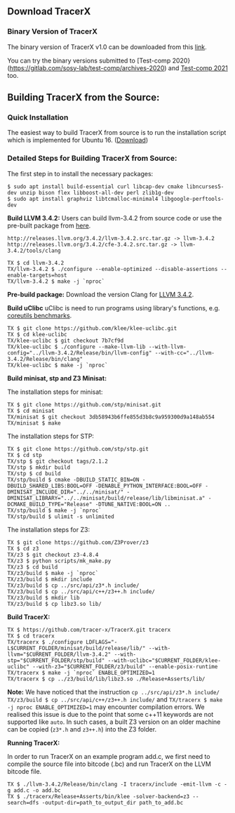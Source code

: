 

## Download TracerX

### Binary Version of TracerX

The binary version of TracerX v1.0 can be downloaded from this [link](). 

You can try the binary versions submitted to [Test-comp 2020}(https://gitlab.com/sosy-lab/test-comp/archives-2020) and  [Test-comp 2021](https://gitlab.com/sosy-lab/test-comp/archives-2021/) too. 

## Building TracerX from the Source:

### Quick Installation 

The easiest way to build TracerX from source is to run the installation script which is implemented for Ubuntu 16. ([Download](https://tracer-x.github.io/https://tracer-x.github.io/tracerx-install.sh))

### Detailed Steps for Building TracerX from Source: 


The first step in to install the necessary packages:

```
$ sudo apt install build-essential curl libcap-dev cmake libncurses5-dev unzip bison flex libboost-all-dev perl zlib1g-dev 
$ sudo apt install graphviz libtcmalloc-minimal4 libgoogle-perftools-dev
```       
        
**Build LLVM 3.4.2:**
Users can build llvm-3.4.2 from source code or use the pre-built package from [here](https://releases.llvm.org/download.html#3.4.2).

```Build from sources:
http://releases.llvm.org/3.4.2/llvm-3.4.2.src.tar.gz -> llvm-3.4.2
http://releases.llvm.org/3.4.2/cfe-3.4.2.src.tar.gz -> llvm-3.4.2/tools/clang
              
TX $ cd llvm-3.4.2
TX/llvm-3.4.2 $ ./configure --enable-optimized --disable-assertions --enable-targets=host
TX/llvm-3.4.2 $ make -j `nproc`
```              
            
**Pre-build package:**
Download the version Clang for [LLVM 3.4.2](https://releases.llvm.org/download.html#3.4.2).

**Build uClibc**
uClibc is need to run programs using library's functions, e.g. [coreutils benchmarks](https://github.com/tracer-x/TracerX-examples/tree/master/new_coreutils).
          
```
TX $ git clone https://github.com/klee/klee-uclibc.git
TX $ cd klee-uclibc
TX/klee-uclibc $ git checkout 7b7cf9d
TX/klee-uclibc $ ./configure --make-llvm-lib --with-llvm-config="../llvm-3.4.2/Release/bin/llvm-config" --with-cc="../llvm-3.4.2/Release/bin/clang"
TX/klee-uclibc $ make -j `nproc`
```          
        
**Build minisat, stp and Z3 Minisat:**

The installation steps for minisat:

```
TX $ git clone https://github.com/stp/minisat.git
TX $ cd minisat
TX/minisat $ git checkout 3db58943b6ffe855d3b8c9a959300d9a148ab554
TX/minisat $ make
```              
            
The installation steps for STP:

```              
TX $ git clone https://github.com/stp/stp.git
TX $ cd stp
TX/stp $ git checkout tags/2.1.2
TX/stp $ mkdir build
TX/stp $ cd build
TX/stp/build $ cmake -DBUILD_STATIC_BIN=ON -DBUILD_SHARED_LIBS:BOOL=OFF -DENABLE_PYTHON_INTERFACE:BOOL=OFF -DMINISAT_INCLUDE_DIR="../../minisat/" -DMINISAT_LIBRARY="../../minisat/build/release/lib/libminisat.a" -DCMAKE_BUILD_TYPE="Release" -DTUNE_NATIVE:BOOL=ON ..
TX/stp/build $ make -j `nproc`
TX/stp/build $ ulimit -s unlimited
```              
            
The installation steps for Z3:

```
TX $ git clone https://github.com/Z3Prover/z3
TX $ cd z3
TX/z3 $ git checkout z3-4.8.4
TX/z3 $ python scripts/mk_make.py
TX/z3 $ cd build
TX/z3/build $ make -j `nproc`
TX/z3/build $ mkdir include
TX/z3/build $ cp ../src/api/z3*.h include/
TX/z3/build $ cp ../src/api/c++/z3++.h include/
TX/z3/build $ mkdir lib
TX/z3/build $ cp libz3.so lib/
```             

            
**Build TracerX:**

```          
TX $ https://github.com/tracer-x/TracerX.git tracerx
TX $ cd tracerx
TX/tracerx $ ./configure LDFLAGS="-L$CURRENT_FOLDER/minisat/build/release/lib/" --with-llvm="$CURRENT_FOLDER/llvm-3.4.2" --with-stp="$CURRENT_FOLDER/stp/build" --with-uclibc="$CURRENT_FOLDER/klee-uclibc" --with-z3="$CURRENT_FOLDER/z3/build" --enable-posix-runtime
TX/tracerx $ make -j `nproc` ENABLE_OPTIMIZED=1
TX/tracerx $ cp ../z3/build/lib/libz3.so ./Release+Asserts/lib/
```         


**Note:** We have noticed that the instruction `cp ../src/api/z3*.h include/ TX/z3/build $ cp ../src/api/c++/z3++.h include/` and `TX/tracerx $ make -j nproc ENABLE_OPTIMIZED=1`
may encounter compilation errors. We realised this issue is due to the point that some c++11 keywords are not supported like `auto`. In such cases, a built Z3 version on an older machine can be copied (`z3*.h` and `z3++.h`) into the Z3 folder. 
        
**Running TracerX:**

In order to run TracerX on an example program add.c, we first need to compile the source file into bitcode (.bc) and run TracerX on the LLVM bitcode file.

```
TX $ ./llvm-3.4.2/Release/bin/clang -I tracerx/include -emit-llvm -c -g add.c -o add.bc
TX $ ./tracerx/Release+Asserts/bin/klee -solver-backend=z3 --search=dfs -output-dir=path_to_output_dir path_to_add.bc
```       
        
